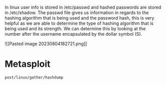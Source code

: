 In linux user info is stored in /etc/passwd and hashed passwords are stored in /etc/shadow. The passwd file gives us information in regards to the hashing algorithm that is being used and the password hash, this is very helpful as we are able to determine the type of hashing algorithm that is being used and its strength. We can determine this by looking at the number after the username encapsulated by the dollar symbol (S).

![[Pasted image 20230804182721.png]]

# Metasploit 
```
post/linux/gather/hashdump
```